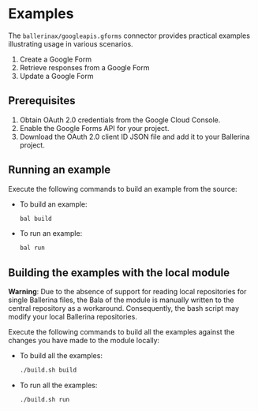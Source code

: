 # Examples

The `ballerinax/googleapis.gforms` connector provides practical examples illustrating usage in various scenarios.

1. Create a Google Form
2. Retrieve responses from a Google Form
3. Update a Google Form

## Prerequisites

1. Obtain OAuth 2.0 credentials from the Google Cloud Console.
2. Enable the Google Forms API for your project.
3. Download the OAuth 2.0 client ID JSON file and add it to your Ballerina project.

## Running an example

Execute the following commands to build an example from the source:

* To build an example:

    ```bash
    bal build
    ```

* To run an example:

    ```bash
    bal run
    ```

## Building the examples with the local module

**Warning**: Due to the absence of support for reading local repositories for single Ballerina files, the Bala of the module is manually written to the central repository as a workaround. Consequently, the bash script may modify your local Ballerina repositories.

Execute the following commands to build all the examples against the changes you have made to the module locally:

* To build all the examples:

    ```bash
    ./build.sh build
    ```

* To run all the examples:

    ```bash
    ./build.sh run
    ```
